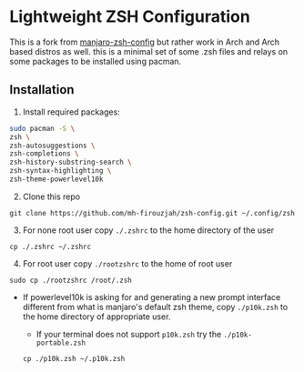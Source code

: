 # Lightweight ZSH Configuration

This is a fork from [manjaro-zsh-config](https://github.com/Chrysostomus/manjaro-zsh-config) but rather work in Arch and
Arch based distros as well. this is a minimal set of some .zsh files and relays on some packages to be installed using pacman.

## Installation

1. Install required packages:

```bash
sudo pacman -S \
zsh \
zsh-autosuggestions \
zsh-completions \
zsh-history-substring-search \
zsh-syntax-highlighting \
zsh-theme-powerlevel10k
```

2. Clone this repo

```
git clone https://github.com/mh-firouzjah/zsh-config.git ~/.config/zsh
```

3. For none root user copy `./.zshrc` to the home directory of the user

```
cp ./.zshrc ~/.zshrc
```

4. For root user copy `./rootzshrc` to the home of root user

```
sudo cp ./rootzshrc /root/.zsh
```

- If powerlevel10k is asking for and generating a new prompt interface
different from what is manjaro's default zsh theme, copy `./p10k.zsh` to the home directory of appropriate user.
  - If your terminal does not support `p10k.zsh` try the `./p10k-portable.zsh`

  ```
  cp ./p10k.zsh ~/.p10k.zsh
  ```